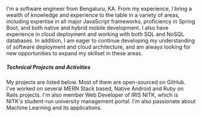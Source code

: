 I'm a software engineer from Bengaluru, KA. From my experience, I bring a wealth of knowledge and experience to the table in a variety of areas, including expertise in all major JavaScript frameworks, proficiency in Spring Boot, and both native and hybrid mobile development. I also have experience in cloud deployment and working with both SQL and NoSQL databases. In addition, I am eager to continue developing my understanding of software deployment and cloud architecture, and am always looking for new opportunities to expand my skillset in these areas.

##### Technical Projects and Activities

My projects are listed below. Most of them are open-sourced on GitHub.
I've worked on several MERN Stack based, Native Android and Ruby on Rails
projects. I'm also member Web Developer of IRIS NITK, which is NITK's
student-run university management portal. I'm also passionate about
Machine Learning and its applications.